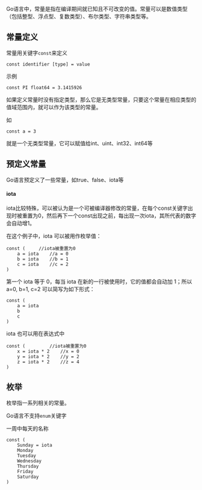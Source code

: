 Go语言中，常量是指在编译期间就已知且不可改变的值。常量可以是数值类型（包括整型、浮点型、复数类型）、布尔类型、字符串类型等。

## 常量定义

常量用关键字`const`来定义

```
const identifier [type] = value
```

示例
```
const PI float64 = 3.1415926
```

如果定义常量时没有指定类型，那么它是无类型常量，只要这个常量在相应类型的值域范围内，就可以作为该类型的常量。

如
```
const a = 3
```
就是一个无类型常量，它可以赋值给int、uint、int32、int64等

## 预定义常量

Go语言预定义了一些常量，如true、false、iota等

#### iota

iota比较特殊，可以被认为是一个可被编译器修改的常量，在每个const关键字出现时被重置为0，然后再下一个const出现之前，每出现一次iota，其所代表的数字会自动增1。

在这个例子中，iota 可以被用作枚举值：
```
const (		//iota被重置为0
    a = iota	//a = 0
    b = iota	//b = 1
    c = iota	//c = 2
)
```
第一个 iota 等于 0，每当 iota 在新的一行被使用时，它的值都会自动加 1；所以 a=0, b=1, c=2 可以简写为如下形式：
```
const (
    a = iota
    b
    c
)
```

iota 也可以用在表达式中
```
const (			//iota被重置为0
	x = iota * 2	//x = 0
	y = iota * 2	//y = 2
	z = iota * 2	//z = 4
)
```

## 枚举

枚举指一系列相关的常量。

Go语言不支持`enum`关键字

一周中每天的名称
```
const (
    Sunday = iota
    Monday
    Tuesday
    Wednesday
    Thursday
    Friday
    Saturday
)
```